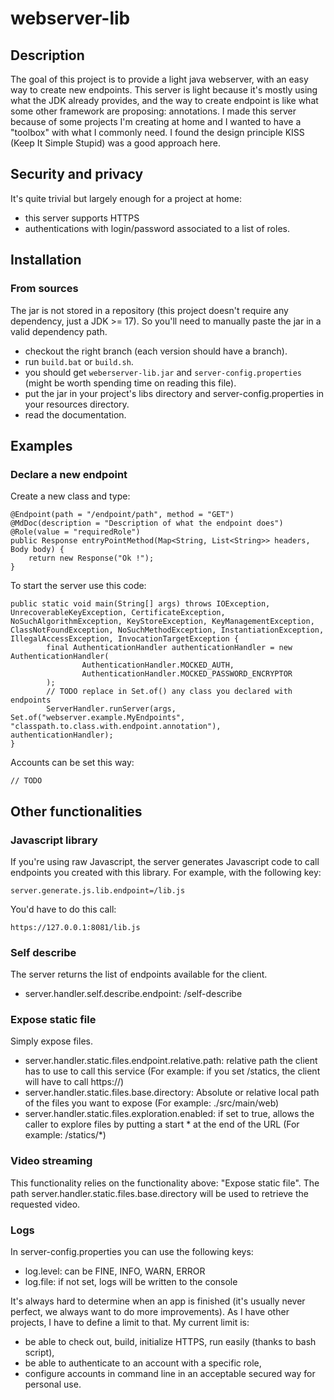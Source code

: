# webserver-lib
## Description
The goal of this project is to provide a light java webserver, with an easy way to create new endpoints.
This server is light because it's mostly using what the JDK already provides, and the way to create endpoint is like what some other framework are proposing: annotations.
I made this server because of some projects I'm creating at home and I wanted to have a "toolbox" with what I commonly need.
I found the design principle KISS (Keep It Simple Stupid) was a good approach here.

## Security and privacy
It's quite trivial but largely enough for a project at home: 
- this server supports HTTPS
- authentications with login/password associated to a list of roles.

## Installation
### From sources
The jar is not stored in a repository (this project doesn't require any dependency, just a JDK >= 17). 
So you'll need to manually paste the jar in a valid dependency path.
- checkout the right branch (each version should have a branch).
- run `build.bat` or `build.sh`.
- you should get `weberserver-lib.jar` and `server-config.properties` (might be worth spending time on reading this file).
- put the jar in your project's libs directory and server-config.properties in your resources directory.
- read the documentation.

## Examples
### Declare a new endpoint
Create a new class and type:
```
@Endpoint(path = "/endpoint/path", method = "GET")
@MdDoc(description = "Description of what the endpoint does")
@Role(value = "requiredRole")
public Response entryPointMethod(Map<String, List<String>> headers, Body body) {
    return new Response("Ok !");
}
```

To start the server use this code:
```
public static void main(String[] args) throws IOException, UnrecoverableKeyException, CertificateException,
NoSuchAlgorithmException, KeyStoreException, KeyManagementException, ClassNotFoundException, NoSuchMethodException, InstantiationException, IllegalAccessException, InvocationTargetException {
        final AuthenticationHandler authenticationHandler = new AuthenticationHandler(
                AuthenticationHandler.MOCKED_AUTH,
                AuthenticationHandler.MOCKED_PASSWORD_ENCRYPTOR
        );
        // TODO replace in Set.of() any class you declared with endpoints
        ServerHandler.runServer(args, Set.of("webserver.example.MyEndpoints", "classpath.to.class.with.endpoint.annotation"), authenticationHandler);
}
```

Accounts can be set this way:
```
// TODO 
```

## Other functionalities
### Javascript library
If you're using raw Javascript, the server generates Javascript code to call endpoints you created with this library.
For example, with the following key:
```
server.generate.js.lib.endpoint=/lib.js
```
You'd have to do this call:
```
https://127.0.0.1:8081/lib.js
```

### Self describe
The server returns the list of endpoints available for the client.
- server.handler.self.describe.endpoint: /self-describe


### Expose static file
Simply expose files.
- server.handler.static.files.endpoint.relative.path: relative path the client has to use to call this service (For example: if you set /statics, the client will have to call https://<ip>)
- server.handler.static.files.base.directory: Absolute or relative local path of the files you want to expose (For example: ./src/main/web)
- server.handler.static.files.exploration.enabled: if set to true, allows the caller to explore files by putting a start * at the end of the URL (For example: /statics/*)

### Video streaming
This functionality relies on the functionality above: "Expose static file". The path server.handler.static.files.base.directory
will be used to retrieve the requested video.


### Logs
In server-config.properties you can use the following keys:
- log.level: can be FINE, INFO, WARN, ERROR
- log.file: if not set, logs will be written to the console


It's always hard to determine when an app is finished (it's usually never perfect, we always want to do more improvements).
As I have other projects, I have to define a limit to that.
My current limit is:
- be able to check out, build, initialize HTTPS, run easily (thanks to bash script),
- be able to authenticate to an account with a specific role,
- configure accounts in command line in an acceptable secured way for personal use.
